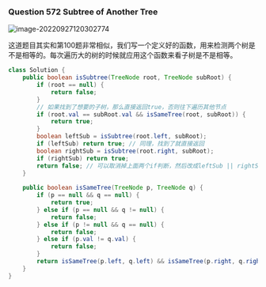 ### Question 572 Subtree of Another Tree

![image-20220927120302774](C:\Users\jason\AppData\Roaming\Typora\typora-user-images\image-20220927120302774.png)

这道题目其实和第100题非常相似，我们写一个定义好的函数，用来检测两个树是不是相等的。每次遍历大的树的时候就应用这个函数来看子树是不是相等。

~~~java
class Solution {
    public boolean isSubtree(TreeNode root, TreeNode subRoot) {
        if (root == null) {
            return false;
        }
        // 如果找到了想要的子树，那么直接返回true，否则往下遍历其他节点
        if (root.val == subRoot.val && isSameTree(root, subRoot)) {
            return true;
        }
        boolean leftSub = isSubtree(root.left, subRoot);
        if (leftSub) return true; // 同理，找到了就直接返回
        boolean rightSub = isSubtree(root.right, subRoot);
        if (rightSub) return true;
        return false; // 可以取消掉上面两个if判断，然后改成leftSub || rightSub 但是这样的话会进行无意义的递归，因为即便是找到了true也还是在遍历
    }
    
    public boolean isSameTree(TreeNode p, TreeNode q) {
        if (p == null && q == null) {
            return true;
        } else if (p == null && q != null) {
            return false;
        } else if (p != null && q == null) {
            return false;
        } else if (p.val != q.val) {
            return false;
        }
        return isSameTree(p.left, q.left) && isSameTree(p.right, q.right);
    }
}
~~~

